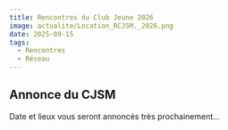 ```yaml
---
title: Rencontres du Club Jeune 2026
image: actualite/Location_RCJSM._2026.png
date: 2025-09-15
tags: 
  - Rencontres
  - Réseau
--- 
```


## Annonce du CJSM
Date et lieux vous seront annoncés très prochainement...
